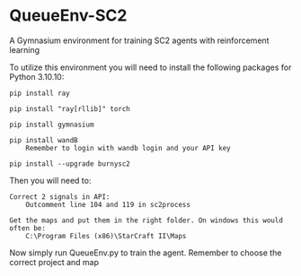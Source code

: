 # QueueEnv-SC2
A Gymnasium environment for training SC2 agents with reinforcement learning

To utilize this environment you will need to install the following packages for Python 3.10.10:

    pip install ray

    pip install "ray[rllib]" torch

    pip install gymnasium

    pip install wandB
        Remember to login with wandb login and your API key

    pip install --upgrade burnysc2


Then you will need to:

    Correct 2 signals in API:
        Outcomment line 104 and 119 in sc2process

    Get the maps and put them in the right folder. On windows this would often be:
        C:\Program Files (x86)\StarCraft II\Maps

Now simply run QueueEnv.py to train the agent.
    Remember to choose the correct project and map



